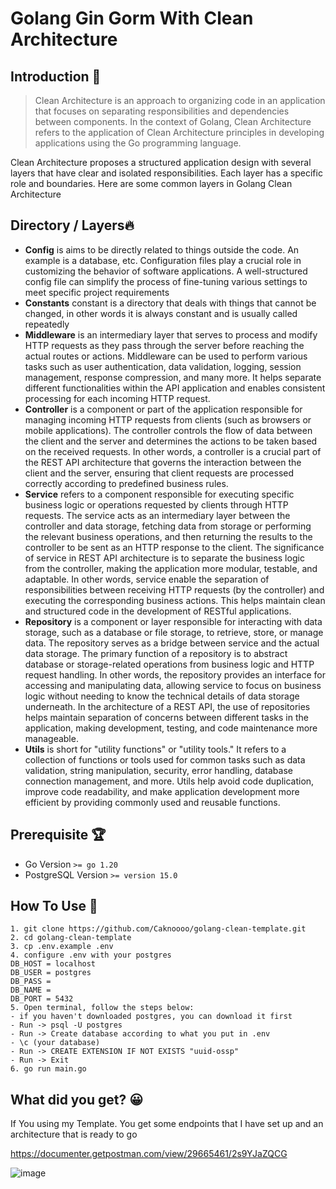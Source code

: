 # Golang Gin Gorm With Clean Architecture

## Introduction 👋
> Clean Architecture is an approach to organizing code in an application that focuses on separating responsibilities and dependencies between components. In the context of Golang, Clean Architecture refers to the application of Clean Architecture principles in developing applications using the Go programming language.

Clean Architecture proposes a structured application design with several layers that have clear and isolated responsibilities. Each layer has a specific role and boundaries. Here are some common layers in Golang Clean Architecture

## Directory / Layers🔥
- **Config** is aims to be directly related to things outside the code. An example is a database, etc. Configuration files play a crucial role in customizing the behavior of software applications. A well-structured config file can simplify the process of fine-tuning various settings to meet specific project requirements
- **Constants** constant is a directory that deals with things that cannot be changed, in other words it is always constant and is usually called repeatedly
- **Middleware**  is an intermediary layer that serves to process and modify HTTP requests as they pass through the server before reaching the actual routes or actions. Middleware can be used to perform various tasks such as user authentication, data validation, logging, session management, response compression, and many more. It helps separate different functionalities within the API application and enables consistent processing for each incoming HTTP request.
- **Controller** is a component or part of the application responsible for managing incoming HTTP requests from clients (such as browsers or mobile applications). The controller controls the flow of data between the client and the server and determines the actions to be taken based on the received requests. In other words, a controller is a crucial part of the REST API architecture that governs the interaction between the client and the server, ensuring that client requests are processed correctly according to predefined business rules.
- **Service** refers to a component responsible for executing specific business logic or operations requested by clients through HTTP requests. The service acts as an intermediary layer between the controller and data storage, fetching data from storage or performing the relevant business operations, and then returning the results to the controller to be sent as an HTTP response to the client. The significance of service in REST API architecture is to separate the business logic from the controller, making the application more modular, testable, and adaptable. In other words, service enable the separation of responsibilities between receiving HTTP requests (by the controller) and executing the corresponding business actions. This helps maintain clean and structured code in the development of RESTful applications.
- **Repository**  is a component or layer responsible for interacting with data storage, such as a database or file storage, to retrieve, store, or manage data. The repository serves as a bridge between service and the actual data storage. The primary function of a repository is to abstract database or storage-related operations from business logic and HTTP request handling. In other words, the repository provides an interface for accessing and manipulating data, allowing service to focus on business logic without needing to know the technical details of data storage underneath. In the architecture of a REST API, the use of repositories helps maintain separation of concerns between different tasks in the application, making development, testing, and code maintenance more manageable.
- **Utils**  is short for "utility functions" or "utility tools." It refers to a collection of functions or tools used for common tasks such as data validation, string manipulation, security, error handling, database connection management, and more. Utils help avoid code duplication, improve code readability, and make application development more efficient by providing commonly used and reusable functions.
 
## Prerequisite 🏆
- Go Version ``>= go 1.20``
- PostgreSQL Version ``>= version 15.0``

## How To Use 🤔
```
1. git clone https://github.com/Caknoooo/golang-clean-template.git
2. cd golang-clean-template
3. cp .env.example .env
4. configure .env with your postgres
DB_HOST = localhost
DB_USER = postgres
DB_PASS = 
DB_NAME = 
DB_PORT = 5432
5. Open terminal, follow the steps below:
- if you haven't downloaded postgres, you can download it first
- Run -> psql -U postgres
- Run -> Create database according to what you put in .env
- \c (your database)
- Run -> CREATE EXTENSION IF NOT EXISTS "uuid-ossp"
- Run -> Exit
6. go run main.go
```

## What did you get? 😀
If You using my Template. You get some endpoints that I have set up and an architecture that is ready to go

https://documenter.getpostman.com/view/29665461/2s9YJaZQCG

![image](https://github.com/Caknoooo/go-gin-clean-template/assets/92671053/5aea055b-2420-4017-9310-e1c628209d0d)
